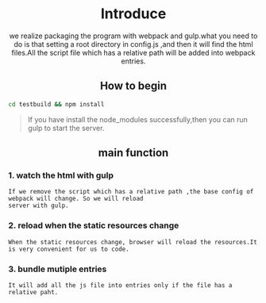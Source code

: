 <div align="center">
  <h1>Introduce</h1>
  <p>we realize packaging the program with webpack and gulp.what you need to do is that setting a root directory in config.js ,and then it will find the html files.All the script file which has a relative path will be added into webpack entries.<p>
</div>

<h2 align="center">How to begin</h2>

```bash
cd testbuild && npm install
```

> If you have install the node_modules successfully,then you can run gulp to start the server.

<h2 align="center">main function</h2>

### 1. watch the html with gulp
	If we remove the script which has a relative path ,the base config of webpack will change. So we will reload 
	server with gulp.

### 2. reload when the static resources change
	When the static resources change, browser will reload the resources.It is very convenient for us to code.

### 3. bundle mutiple entries
	It will add all the js file into entries only if the file has a relative paht.
